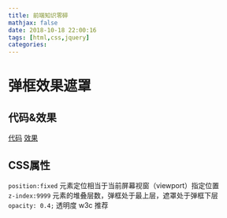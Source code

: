 ```yaml
---
title: 前端知识零碎
mathjax: false
date: 2018-10-18 22:00:16
tags: [html,css,jquery]
categories: 
---
```

# 弹框效果遮罩
## 代码&效果
[代码](https://github.com/jingniao/blogdemo/blob/master/dialog.html)
[效果](https://letus.club/blogdemo/dialog.html)

## CSS属性

`position:fixed` 元素定位相当于当前屏幕视窗（viewport）指定位置  
`z-index:9999` 元素的堆叠层数，弹框处于最上层，遮罩处于弹框下层  
`opacity: 0.4;` 透明度 w3c 推荐  
